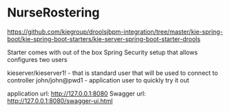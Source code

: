 # NurseRostering

https://github.com/kiegroup/droolsjbpm-integration/tree/master/kie-spring-boot/kie-spring-boot-starters/kie-server-spring-boot-starter-drools

Starter comes with out of the box Spring Security setup that allows configures two users

kieserver/kieserver1! - that is standard user that will be used to connect to controller
john/john@pwd1 - application user to quickly try it out

application url: http://127.0.0.1:8080
Swagger url: http://127.0.0.1:8080/swagger-ui.html

